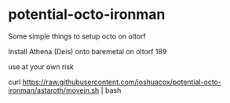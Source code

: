potential-octo-ironman
======================

Some simple things to setup octo on oltorf

Install Athena (Deis) onto baremetal on oltorf 189

use at your own risk

curl https://raw.githubusercontent.com/joshuacox/potential-octo-ironman/astaroth/movein.sh | bash
